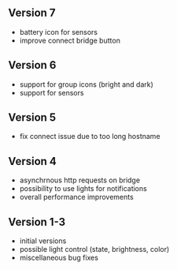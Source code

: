 ## Version 7
 * battery icon for sensors
 * improve connect bridge button
## Version 6
 * support for group icons (bright and dark)
 * support for sensors
## Version 5
 * fix connect issue due to too long hostname
## Version 4
 * asynchrnous http requests on bridge
 * possibility to use lights for notifications
 * overall performance improvements
## Version 1-3
 * initial versions
 * possible light control (state, brightness, color)
 * miscellaneous bug fixes

